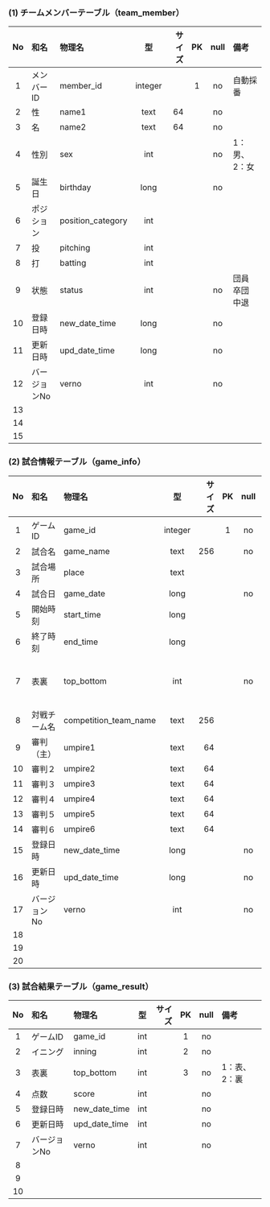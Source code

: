 ### (1) チームメンバーテーブル（team_member）

|No|和名|物理名|型|サイズ|PK|null|備考|
|:-:|:--|:--|:-:|--:|:-:|:-:|:--|
|1|メンバーID|member_id|integer||1|no|自動採番|
|2|性|name1|text|64||no||
|3|名|name2|text|64||no||
|4|性別|sex|int|||no|1：男、2：女|
|5|誕生日|birthday|long|||no||
|6|ポジション|position_category|int|||||
|7|投|pitching|int|||||
|8|打|batting|int|||||
|9|状態|status|int|||no|団員 卒団 中退|
|10|登録日時|new_date_time|long|||no||
|11|更新日時|upd_date_time|long|||no||
|12|バージョンNo|verno|int|||no||
|13||||||||
|14||||||||
|15||||||||

### (2) 試合情報テーブル（game_info）
|No|和名|物理名|型|サイズ|PK|null|備考|
|:-:|:--|:--|:-:|--:|:-:|:-:|:--|
|1|ゲームID|game_id|integer||1|no|自動採番|
|2|試合名|game_name|text|256||no||
|3|試合場所|place|text|||||
|4|試合日|game_date|long|||no||
|5|開始時刻|start_time|long|||||
|6|終了時刻|end_time|long|||||
|7|表裏|top_bottom|int|||no|1：表、2：裏|
|8|対戦チーム名|competition_team_name|text|256||||
|9|審判（主）|umpire1|text|64||||
|10|審判２|umpire2|text|64||||
|11|審判３|umpire3|text|64||||
|12|審判４|umpire4|text|64||||
|13|審判５|umpire5|text|64||||
|14|審判６|umpire6|text|64||||
|15|登録日時|new_date_time|long|||no||
|16|更新日時|upd_date_time|long|||no||
|17|バージョンNo|verno|int|||no||
|18||||||||
|19||||||||
|20||||||||

### (3) 試合結果テーブル（game_result）
|No|和名|物理名|型|サイズ|PK|null|備考|
|:-:|:--|:--|:-:|--:|:-:|:-:|:--|
|1|ゲームID|game_id|int||1|no||
|2|イニング|inning|int||2|no||
|3|表裏|top_bottom|int||3|no|1：表、2：裏|
|4|点数|score|int|||no||
|5|登録日時|new_date_time|int|||no||
|6|更新日時|upd_date_time|int|||no||
|7|バージョンNo|verno|int|||no||
|8||||||||
|9||||||||
|10||||||||
